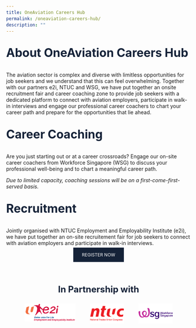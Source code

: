```yaml
---
title: OneAviation Careers Hub
permalink: /oneaviation-careers-hub/
description: ""
---
```

<p style="color: #152238; font-size: 2rem;font-weight :bold;">About OneAviation Careers Hub</p>
<p style="font-size:normal;">The aviation sector is complex and diverse with limitless opportunities for job seekers and we understand that this can feel overwhelming. Together with our partners e2i, NTUC and WSG, we have put together an onsite recruitment fair and career coaching zone to provide job seekers with a dedicated platform to connect with aviation employers, participate in walk-in interviews and engage our professional career coachers to chart your career path and prepare for the opportunities that lie ahead.</p>

<p style="color: #152238; font-size: 2rem;font-weight :bold;">Career Coaching</p>
<p style="font-size:normal;">Are you just starting out or at a career crossroads?  Engage our on-site career coachers from Workforce Singapore (WSG) to discuss your professional well-being and to chart a meaningful career path. </p>
<p style="font-style:italic;">Due to limited capacity, coaching sessions will be on a first-come-first-served basis.</p>

<p style="color: #152238; font-size: 2rem;font-weight :bold;">Recruitment</p>
<p>Jointly organised with NTUC Employment and Employability Institute (e2i), we have put together an on-site recruitement fair for job seekers to connect with aviation employers and participate in walk-in interviews.</p>

<center><a style="font-size: 0.75rem; padding: 0.75rem; padding-left: 1.5rem; padding-right: 1.5rem; background: #152238; color: white;border-radius: 0; text-decoration:none;" target="_blank" rel="noopener noreferrer" href="https://event.e2i.com.sg/web/OAC2023">REGISTER NOW</a></center>

<p style="color: #152238; font-size: 1.5rem;font-weight :bold; text-align:center;padding-top: 3rem;">In Partnership with</p>

<div style="display: flex; flex-direction: row;margin-bottom: 4rem; width:80%; margin:auto;gap:10%;">
	<div style="flex: 1.5;"><img src="/images/e2iimg.png" alt="e2i"></div>
	<div style="flex: 1;"><img src="/images/ntuc-logo.png" alt="e2i"></div>
<div style="flex: 1;"><img src="/images/wsgimg.png" alt="wsg"></div>
	</div>

<style>a::after {content: none !important;} #main-content .bp-section.bp-section-pagetitle, .bottom-navigation a {background-color: #153821 !important;}</style>